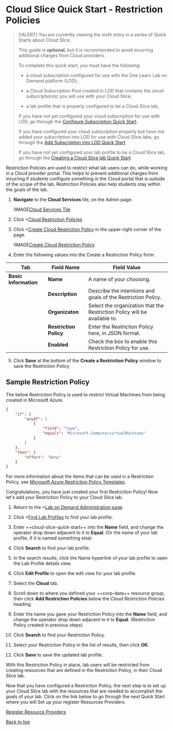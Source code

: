 # Cloud Slice Quick Start - Restriction Policies

> [!ALERT] You are currently viewing the sixth entry in a series of Quick Starts about Cloud Slice.
>
> This guide is **optional**, but it is recommended to avoid incurring additional charges from Cloud providers. 
>
> To complete this quick start, you must have the following:
> * a cloud subscription configured for use with the One Learn Lab on Demand platform (LOD);
>
> * a Cloud Subscription Pool created in LOD that contains the cloud subscription(s) you will use with your Cloud Slice;
>
> * a lab profile that is properly configured to be a Cloud Slice lab;
>
> If you have not yet configured your cloud subscription for use with LOD, go through the [Configure Subscription Quick Start](configure-subscription.md).
>
> If you have configured your cloud subscription properly but have not added your subscription into LOD for use with Cloud Slice labs, go through the [Add Subscription into LOD Quick Start](add-subscription-into-lod.md)
>
> If you have not yet configured your lab profile to be a Cloud Slice lab, go through the [Creating a Cloud Slice lab Quick Start](create.md)

Restriction Policies are used to restrict what lab users can do, while working in a Cloud provider portal. This helps to prevent additional charges from incurring if students configure something in the Cloud portal that is outside of the scope of the lab. Restriction Policies also help students stay within the goals of the lab. 

1. **Navigate** to the **Cloud Services** tile, on the Admin page.

   !IMAGE[Cloud Services Tile](images/cloud-services-tile.png)

1. Click <[Cloud Restriction Policies](/CloudRestrictionPolicy)

1. Click <[Create Cloud Restriction Policy](/CloudRestrictionPolicy/Create) in the upper-right corner of the page. 

   !IMAGE[Create Cloud Restriction Policy](images/create-a-cloud-restriction-policy.png)

1. Enter the following values into the Create a Restriction Policy form:

|Tab|Field Name|Field Value|
|--|--|--|
|**Basic Information**|**Name**|A name of your choosing.|
||**Description**|Describe the intentions and goals of the Restriction Policy.|
||**Organizaton**|Select the organization that the Restriction Policy will be available to.|
||**Restriction Policy**|Enter the Restriction Policy here, in JSON format.|
||**Enabled**|Check the box to enable this Restriction Policy for use.|

5. Click **Save** at the bottom of the **Create a Restriction Policy** window to save the Restriction Policy

## Sample Restriction Policy

The below Restriction Policy is used to restrict Virtual Machines from being created in Microsoft Azure.

```json
{
    "if": {
        "anyOf": [               
            {
                "field": "type",
                "equals": "Microsoft.Compute/virtualMachines"
            }
        ]
    },
    "then": {
        "effect": "Deny"
    }
}
```

For more information about the items that can be used in a Restriction Policy, see [Microsoft Azure Restriction Policy Templates](https://docs.microsoft.com/en-us/azure/azure-policy/json-samples).

Congratulations, you have just created your first Restriction Policy! Now let's add your Restriction Policy to your Cloud Slice lab.

1. Return to the <[Lab on Demand Administration page](/Admin).

1. Click <[Find Lab Profiles](/LabProfile) to find your lab profile.

1. Enter ++cloud-slice-quick-start++ into the **Name** field, and change the operator drop down adjacent to it to **Equal**. (Or the name of your lab profile, if it is named something else)

1. Click **Search** to find your lab profile.

1. In the search results, click the Name hyperlink of your lab profile to open the Lab Profile details view.

1. Click **Edit Profile** to open the edit view for your lab profile.

1. Select the **Cloud** tab.

1. Scroll down to where you defined your ++corp-data++ resource group, then click **Add Restriction Policies** below the _Cloud Restriction Policies_ heading.

1. Enter the name you gave your Restriction Policy into the **Name** field, and change the operator drop down adjacent to it to **Equal**. (Restriction Policy created in previous steps)

1. Click **Search** to find your Restriction Policy.

1. Select your Restriction Policy in the list of results, then click **OK**.

1. Click **Save** to save the updated lab profile.

With this Restriction Policy in place, lab users will be restricted from creating resources that are defined in the Restriction Policy, in their Cloud Slice lab.

Now that you have configured a Restriction Policy, the next step is to set up your Cloud Slice lab with the resources that are needed to accomplish the goals of your lab. Click on the link below to go through the next Quick Start where you will Set up your register Resources Providers.

[Register Resource Providers](cloud-resource-providers.md)

[Back to top](#cloud-slice-quick-start---restriction-policies "Return to the top of the document")
